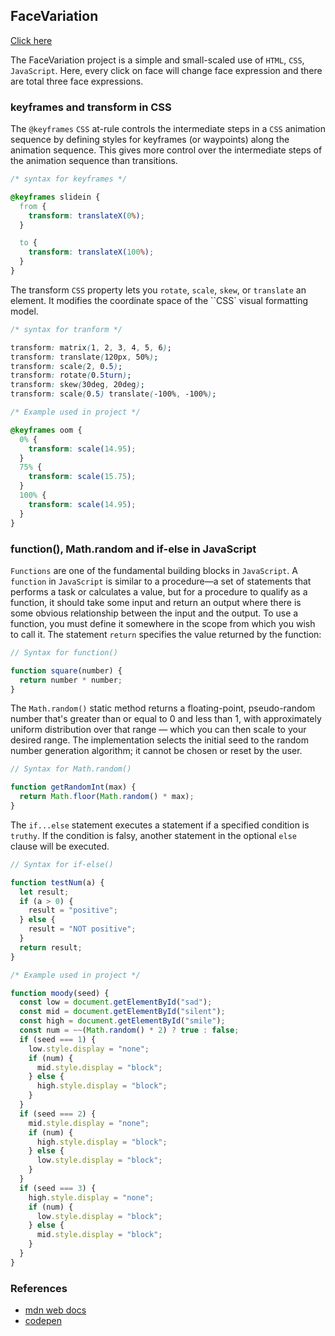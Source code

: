 ## FaceVariation

<a href="https://uday-2997.github.io/FaceVariation/" target=_blank>Click here</a>

The FaceVariation project is a simple and small-scaled use of `HTML`, `CSS`, `JavaScript`. Here, every click on face will change face expression
and there are total three face expressions.

### keyframes and transform in CSS

The `@keyframes` `CSS` at-rule controls the intermediate steps in a `CSS` animation sequence by defining styles for keyframes (or waypoints) along the animation sequence.
This gives more control over the intermediate steps of the animation sequence than transitions.

```css
/* syntax for keyframes */

@keyframes slidein {
  from {
    transform: translateX(0%);
  }

  to {
    transform: translateX(100%);
  }
}
```

The transform `CSS` property lets you `rotate`, `scale`, `skew`, or `translate` an element. It modifies the coordinate space of the ``CSS`
visual formatting model.

```css
/* syntax for tranform */

transform: matrix(1, 2, 3, 4, 5, 6);
transform: translate(120px, 50%);
transform: scale(2, 0.5);
transform: rotate(0.5turn);
transform: skew(30deg, 20deg);
transform: scale(0.5) translate(-100%, -100%);
```

```css
/* Example used in project */

@keyframes oom {
  0% {
    transform: scale(14.95);
  }
  75% {
    transform: scale(15.75);
  }
  100% {
    transform: scale(14.95);
  }
}
```

### function(), Math.random and if-else in JavaScript

`Functions` are one of the fundamental building blocks in `JavaScript`. A `function` in `JavaScript` is similar to a procedure—a set of statements that performs a task or calculates a value, but for a procedure to qualify as a function, it should take some input and return an output where there is some obvious relationship between the input and the output. To use a function,
you must define it somewhere in the scope from which you wish to call it.
The statement `return` specifies the value returned by the function:

```javascript
// Syntax for function()

function square(number) {
  return number * number;
}
```

The `Math.random()` static method returns a floating-point, pseudo-random number that's greater than or equal to 0 and less than 1, with approximately uniform distribution over that range — which you can then scale to your desired range. The implementation selects the initial seed to the random number generation algorithm; it cannot be chosen or reset by the user.

```javascript
// Syntax for Math.random()

function getRandomInt(max) {
  return Math.floor(Math.random() * max);
}
```

The `if...else` statement executes a statement if a specified condition is `truthy`. If the condition is falsy, another statement in the optional `else` clause will be executed.

```javascript
// Syntax for if-else()

function testNum(a) {
  let result;
  if (a > 0) {
    result = "positive";
  } else {
    result = "NOT positive";
  }
  return result;
}
```

```javascript
/* Example used in project */

function moody(seed) {
  const low = document.getElementById("sad");
  const mid = document.getElementById("silent");
  const high = document.getElementById("smile");
  const num = ~~(Math.random() * 2) ? true : false;
  if (seed === 1) {
    low.style.display = "none";
    if (num) {
      mid.style.display = "block";
    } else {
      high.style.display = "block";
    }
  }
  if (seed === 2) {
    mid.style.display = "none";
    if (num) {
      high.style.display = "block";
    } else {
      low.style.display = "block";
    }
  }
  if (seed === 3) {
    high.style.display = "none";
    if (num) {
      low.style.display = "block";
    } else {
      mid.style.display = "block";
    }
  }
}
```

### References

- [mdn web docs](https://developer.mozilla.org/en-US/docs/Web)
- [codepen](https://codepen.io/trending)
